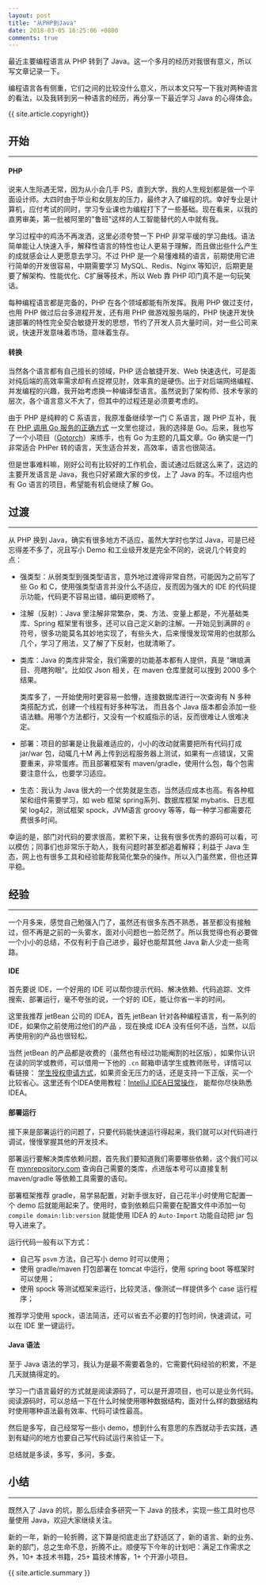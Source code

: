 ```yaml
---
layout: post
title: "从PHP到Java"
date: 2018-03-05 16:25:06 +0800
comments: true
---
```

最近主要编程语言从 PHP 转到了 Java。这一个多月的经历对我很有意义，所以写文章记录一下。

编程语言各有侧重，它们之间的比较没什么意义，所以本文只写一下我对两种语言的看法，以及我转到另一种语言的经历，再分享一下最近学习 Java 的心得体会。

{{ site.article.copyright}}

## 开始
---
#### PHP
说来人生际遇无常，因为从小会几手 PS，直到大学，我的人生规划都是做一个平面设计师。大四时由于毕业和女朋友的压力，最终才入了编程的坑。幸好专业是计算机，应付考试的同时，学习专业课也为编程打下了一些基础。现在看来，以我的直男审美，第一批被阿里的"鲁班"这样的人工智能替代的人中就有我。

学习过程中的鸡汤不再泼洒，这里必须夸赞一下 PHP 非常平缓的学习曲线。语法简单能让人快速入手，解释性语言的特性也让人更易于理解，而且做出些什么产生的成就感会让人更愿意去学习。不过 PHP 是一个易懂难精的语言，前期使用它进行简单的开发很容易，中期需要学习 MySQL、Redis、Nginx 等知识，后期更是要了解架构、性能优化、C扩展等技术，所以 Web 靠 PHP 叩门真不是一句玩笑话。

每种编程语言都是完备的，PHP 在各个领域都能有所发挥。我用 PHP 做过支付，也用 PHP 做过后台多进程开发，还有用 PHP 做游戏服务端的，PHP 快速开发快速部署的特性完全契合敏捷开发的思想，节约了开发人员大量时间，对一些公司来说，快速开发意味着市场，意味着生存。

#### 转换
当然各个语言都有自己擅长的领域，PHP 适合敏捷开发、Web 快速迭代，可是面对纯后端的高效率需求却有点捉襟见肘，效率真的是硬伤。出于对后端网络编程、并发编程的兴趣，我开始考虑换一种编译型语言。虽然说到了架构师、技术专家的层次，各个语言意义不大了，但其中的过程还是必须要考虑的。

由于 PHP 是纯粹的 C 系语言，我原准备继续学一门 C 系语言，跟 PHP 互补，我在 [PHP 调用 Go 服务的正确方式](http://www.cnblogs.com/zhenbianshu/p/7265415.html) 一文里也提过，我的选择是 Go。后来，我也写了一个小项目（[Gotorch](https://github.com/zhenbianshu/gotorch)）来练手，也有 Go 为主题的几篇文章。Go 确实是一门非常适合 PHPer 转的语言，天生适合并发，高效率，语言也很简洁。

但是世事难料嘛，刚好公司有比较好的工作机会，面试通过后就这么来了，这边的主要开发语言是 Java，我也只好紧跟大家的步伐，上了 Java 的车。不过组内也有 Go 语言的项目，希望能有机会继续了解 Go。

## 过渡
------
从 PHP 换到 Java，确实有很多地方不适应，虽然大学时也学过 Java，可是已经忘得差不多了，况且写小 Demo 和工业级开发是完全不同的，说说几个转变的点：

- 强类型：从弱类型到强类型语言，意外地过渡得非常自然，可能因为之前写了些 Go 和 C，使用强类型语言并没什么不适应，反而因为强大的 IDE 的代码提示功能，代码更不容易出错，编码更顺畅了。
- 注解（反射）：Java 里注解非常繁杂，类、方法、变量上都是，不光基础类库、Spring 框架里有很多，还可以自己定义新的注解。一开始见到满屏的 `@` 符号，很多功能莫名其妙地实现了，有些头大，后来慢慢发现常用的也就那么几个，学习了用法，又了解了下反射，也就清晰了。
- 类库：Java 的类库非常全，我们需要的功能基本都有人提供，真是 "琳琅满目、亮瞎狗眼"。比如仅 Json 相关，在 maven 仓库里就可以搜到 2000 多个结果。

    类库多了，一开始使用时更容易一脸懵，连接数据库进行一次查询有 N 多种类搭配方式，创建一个线程有好多种写法，
而且各个 Java 版本都会添加一些语法糖。用哪个方法都行，又没有一个权威指示的话，反而很难让人很难决定。
- 部署：项目的部署是让我最难适应的，小小的改动就需要把所有代码打成 jar/war 包，动辄几十M 再上传到远程服务器上测试，如果有一点错误，又需要重来，非常蛋疼。而且部署框架有 maven/gradle，使用什么包，每个包需要注意什么，也要学习适应。
- 生态：我认为 Java 很大的一个优势就是生态，当然适应成本也高。有各种框架和组件需要学习，如 web 框架 spring系列、数据库框架 mybatis、日志框架 log4j2，测试框架 spock，JVM语言 groovy 等等，每一种学习都需要花费很多时间。

幸运的是，部门对代码的要求很高，累积下来，让我有很多优秀的源码可以看，可以模仿；同事们也非常乐于助人，我有问题时甚至都追着解释；利益于 Java 生态，网上也有很多工具和经验能帮我简化繁杂的操作。所以入门虽然累，但也还算平稳。

## 经验
---
一个月多来，感觉自己勉强入门了，虽然还有很多东西不熟悉，甚至都没有接触过，但不再是之前的一头雾水，面对小问题也一脸茫然了。所以我觉得也有必要做一个小小的总结，不仅有利于自己进步，最好也能帮其他 Java 新人少走一些弯路。

#### IDE
首先要说 IDE，一个好用的 IDE 可以帮你提示代码、解决依赖、代码追踪、文件搜索、部署运行，毫不夸张的说，一个好的 IDE，能让你省一半的时间。

这里我推荐 jetBean 公司的 IDEA，首先 jetBean 针对各种编程语言，有一系列的 IDE，如果你之前使用过他们的产品 ，现在换成 IDEA 没有任何不适，当然，以后再使用别的产品也很轻松。

当然 jetBean 的产品都是收费的（虽然也有经过功能阉割的社区版），如果你认识在读的同学或教师，可以借用一下他的 `.cn` 邮箱申请学生或教师账号，详情可以看链接： [学生授权申请方式](https://sales.jetbrains.com/hc/zh-cn/articles/207154369-%E5%AD%A6%E7%94%9F%E6%8E%88%E6%9D%83%E7%94%B3%E8%AF%B7%E6%96%B9%E5%BC%8F)，如果资金无压力的话，还是支持一下正版，买一个比较省心。这里还有个IDEA使用教程：[IntelliJ IDEA日常操作](http://blog.2baxb.me/archives/1592)， 能帮你尽快熟悉 IDEA。

#### 部署运行
接下来是部署运行的问题了，只要代码能快速运行得起来，我们就可以对代码进行调试，慢慢掌握其他的开发技术。

部署运行要解决类库依赖问题，首先我们要知道我们需要哪些依赖，这个我们可以在 [mvnrepository.com](http://mvnrepository.com) 查询自己需要的类库，点进版本号可以直接复制 maven/gradle 等依赖工具需要的语句。

部署框架推荐 gradle，易学易配置，对新手很友好，自己花半小时使用它配置一个 demo 后就能用起来了。使用时，查到依赖后只需要在配置文件中添加一句 `compile domain:lib:version` 就能使用 IDEA 的 `Auto-Import` 功能自动把 jar 包导入进来了。

运行代码一般有以下方式：

- 自己写 `psvm` 方法，自己写小 demo 时可以使用；
- 使用 gradle/maven 打包部署在 tomcat 中运行，使用 spring boot 等框架时可以使用；
- 使用 spock 等测试框架来运行，比较灵活，像测试一样提供多个 case 运行程序；

推荐学习使用 spock，语法简洁，还可以省去不必要的打包时间，快速调试，可以在 IDE 里一键运行。

#### Java 语法
至于 Java 语法的学习，我认为是最不需要着急的，它需要代码经验的积累，不是几天就搞得定的。

学习一门语言最好的方式就是阅读源码了，可以是开源项目，也可以是业务代码。阅读源码时，可以总结一下在什么时候使用哪种数据结构，面对什么样的数据结构时使用哪种语法最有效率、代码可读性最高。

然后是多写，自己经常写一些小 demo，想到什么有意思的东西就动手去实践，遇到有疑问的地方也要自己写代码试运行来验证一下。

总结就是多读，多写，多问，多查。

## 小结
---
既然入了 Java 的坑，那么后续会多研究一下 Java 的技术，实现一些工具时也尽量使用 Java，欢迎大家继续关注。

新的一年，新的一轮折腾，这下算是彻底走出了舒适区了，新的语言、新的业务、新的部门，总之生命不息，折腾不止。顺便写下今年的计划吧：满足工作需求之外，10+ 本技术书籍，25+ 篇技术博客，1+ 个开源小项目。

{{ site.article.summary }}

